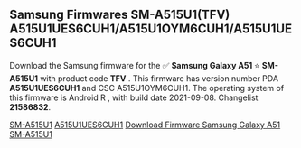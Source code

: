 <h2>Samsung Firmwares SM-A515U1(TFV) A515U1UES6CUH1/A515U1OYM6CUH1/A515U1UES6CUH1</h2>
Download the Samsung firmware for the ✅ <strong>Samsung Galaxy A51 </strong> ⭐ <strong>SM-A515U1</strong> with product code <strong>TFV</strong> . This firmware has version number PDA <strong>A515U1UES6CUH1</strong> and CSC A515U1OYM6CUH1. The operating system of this firmware is Android R , with build date 2021-09-08. Changelist <strong>21586832</strong>.


[SM-A515U1](https://samfirm.shop/samsung/model/SM-A515U1)
[A515U1UES6CUH1](https://samfirm.shop/samsung/pda/A515U1UES6CUH1)
[Download Firmware Samsung Galaxy A51 SM-A515U1](https://samfirm.shop/samsung/firmware/453991)
